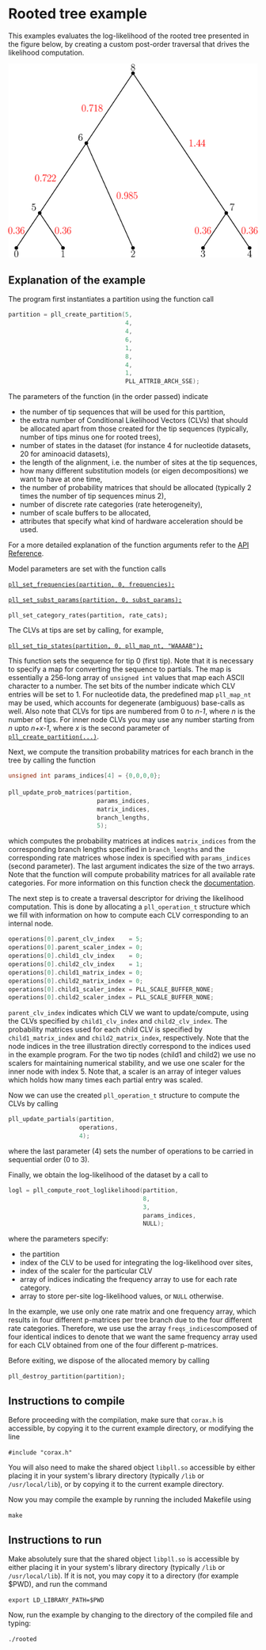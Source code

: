 # Rooted tree example

This examples evaluates the log-likelihood of the rooted tree presented in the
figure below, by creating a custom post-order traversal that drives the
likelihood computation.

![rooted tree](https://github.com/xflouris/assets/raw/master/libpll/images/rooted.png)

## Explanation of the example

The program first instantiates a partition using the function call

```C
partition = pll_create_partition(5,
                                 4,
                                 4,
                                 6,
                                 1,
                                 8,
                                 4,
                                 1,
                                 PLL_ATTRIB_ARCH_SSE);
```

The parameters of the function (in the order passed) indicate
* the number of tip sequences that will be used for this partition,
* the extra number of Conditional Likelihood Vectors (CLVs) that should be allocated apart from those created for the tip sequences (typically, number of tips minus one for rooted trees),
* number of states in the dataset (for instance 4 for nucleotide datasets, 20 for aminoacid datasets),
* the length of the alignment, i.e. the number of sites at the tip sequences,
* how many different substitution models (or eigen decompositions) we want to have at one time,
* the number of probability matrices that should be allocated (typically 2 times the number of tip sequences minus 2),
* number of discrete rate categories (rate heterogeneity),
* number of scale buffers to be allocated,
* attributes that specify what kind of hardware acceleration should be used.

For a more detailed explanation of the function arguments refer to the [API Reference](https://github.com/xflouris/libpll/wiki/API-Reference#pll_create_partition).

Model parameters are set with the function calls

[`pll_set_frequencies(partition, 0, frequencies);`](https://github.com/xflouris/libpll/wiki/API-Reference#void-pll_set_frequencies)

[`pll_set_subst_params(partition, 0, subst_params);`](https://github.com/xflouris/libpll/wiki/API-Reference#void-pll_set_subst_params)

`pll_set_category_rates(partition, rate_cats);`


The CLVs at tips are set by calling, for example,

[`pll_set_tip_states(partition, 0, pll_map_nt, "WAAAAB");`](https://github.com/xflouris/libpll/wiki/API-Reference#void-pll_set_tip_states)

This function sets the sequence for tip 0 (first tip). Note that it is
necessary to specify a map for converting the sequence to partials. The map is
essentially a 256-long array of  `unsigned int` values that map each ASCII
character to a number. The set bits of the number indicate which CLV entries
will be set to 1.  For nucleotide data, the predefined map `pll_map_nt` may be
used, which accounts for degenerate (ambiguous) base-calls as well. Also note
that CLVs for tips are numbered from 0 to _n-1_, where _n_ is the number of tips.
For inner node CLVs you may use any number starting from _n_ upto _n+x-1_, where
_x_ is the second parameter of [`pll_create_partition(...)`](https://github.com/xflouris/libpll/wiki/API-Reference#pll_create_partition).

Next, we compute the transition probability matrices for each branch
in the tree by calling the function

```C
unsigned int params_indices[4] = {0,0,0,0};

pll_update_prob_matrices(partition,
                         params_indices,
                         matrix_indices,
                         branch_lengths,
                         5);
```
which computes the probability matrices at indices `matrix_indices` from the
corresponding branch lengths specified in `branch_lengths` and the
corresponding rate matrices whose index is specified with `params_indices`
(second parameter). The last argument indicates the size of the two arrays.
Note that the function will compute probability matrices for all available rate
categories. For more information on this function check the
[documentation](https://github.com/xflouris/libpll/wiki/Updating-transition-probability-matrices).

The next step is to create a traversal descriptor for driving the likelihood
computation. This is done by allocating a `pll_operation_t` structure which we
fill with information on how to compute each CLV corresponding to an internal
node.

```C
operations[0].parent_clv_index    = 5;
operations[0].parent_scaler_index = 0;
operations[0].child1_clv_index    = 0;
operations[0].child2_clv_index    = 1;
operations[0].child1_matrix_index = 0;
operations[0].child2_matrix_index = 0;
operations[0].child1_scaler_index = PLL_SCALE_BUFFER_NONE;
operations[0].child2_scaler_index = PLL_SCALE_BUFFER_NONE;
```

`parent_clv_index` indicates which CLV we want to update/compute, using the
CLVs specified by `child1_clv_index` and `child2_clv_index`. The probability
matrices used for each child CLV is specified by `child1_matrix_index` and
`child2_matrix_index`, respectively.  Note that the node indices in the tree
illustration directly correspond to the indices used in the example program.
For the two tip nodes (child1 and child2) we use no scalers for maintaining
numerical stability, and we use one scaler for the inner node with index 5.
Note that, a scaler is an array of integer values which holds how many times
each partial entry was scaled.

Now we can use the created `pll_operation_t` structure to compute the CLVs by
calling

```C
pll_update_partials(partition,
                    operations,
                    4);
```

where the last parameter (4) sets the number of operations to be carried in
sequential order (0 to 3).

Finally, we obtain the  log-likelihood of the dataset by a call to

```C
logl = pll_compute_root_loglikelihood(partition,
                                      8,
                                      3,
                                      params_indices,
                                      NULL);
```

where the parameters specify:

* the partition
* index of the CLV to be used for integrating the log-likelihood over sites,
* index of the scaler for the particular CLV
* array of indices indicating the frequency array to use for each rate category.
* array to store per-site log-likelihood values, or `NULL` otherwise.

In the example, we use only one rate matrix and one frequency array, which
results in four different p-matrices per tree branch due to the four different
rate categories. Therefore, we use use the array `freqs_indices`composed of
four identical indices to denote that we want the same frequency array used for
each CLV obtained from one of the four different p-matrices.

Before exiting, we dispose of the allocated memory by calling

`pll_destroy_partition(partition);`

## Instructions to compile

Before proceeding with the compilation, make sure that `corax.h` is accessible,
by copying it to the current example directory, or modifying the line

`#include "corax.h"`

You will also need to make the shared object `libpll.so` accessible by either
placing it in your system's library directory (typically `/lib` or
`/usr/local/lib`), or by copying it to the current example directory.

Now you may compile the example by running the included Makefile using

`make`

## Instructions to run

Make absolutely sure that the shared object `libpll.so` is accessible by either
placing it in your system's library directory (typically `/lib` or
`/usr/local/lib`). If it is not, you may copy it to a directory (for example
$PWD), and run the command

`export LD_LIBRARY_PATH=$PWD`

Now, run the example by changing to the directory of the compiled file and
typing:

`./rooted`
